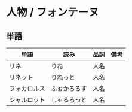 # 人物 / フォンテーヌ

## 単語

|単語|読み|品詞|備考|
|---|---|---|---|
|リネ|りね|人名||
|リネット|りねっと|人名||
|フォカロルス|ふぉかろるす|人名||
|シャルロット|しゃるろっと|人名||